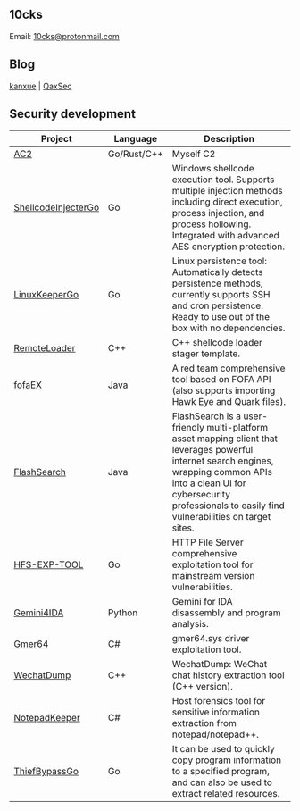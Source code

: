 ## 10cks

Email: 10cks@protonmail.com


## Blog

[kanxue](https://bbs.kanxue.com/homepage-951654.htm) | [QaxSec](https://forum.butian.net/people/19511/community)

## Security development


| Project                             | Language    | Description                                                                                                                                                                                                                                                                                                                                                                             |
|-------------------------------------|-------------|-----------------------------------------------------------------------------------------------------------------------------------------------------------------------------------------------------------------------------------------------------------------------------------------------------------------------------------------------------------------------------------------|
| [AC2](https://github.com/10cks/AC2_DEMO) | Go/Rust/C++ | Myself C2                                                                                                                                                                                                                                                                                                                                                                               |
| [ShellcodeInjecterGo](https://github.com/10cks/ShellcodeInjecterGo) | Go          | Windows shellcode execution tool. Supports multiple injection methods including direct execution, process injection, and process hollowing. Integrated with advanced AES encryption protection.                                                                                                                                                                                         |
| [LinuxKeeperGo](https://github.com/10cks/LinuxKeeperGo) | Go          | Linux persistence tool: Automatically detects persistence methods, currently supports SSH and cron persistence. Ready to use out of the box with no dependencies.                                                                                                                                                                                                                       |
| [RemoteLoader](https://github.com/10cks/RemoteLoader) | C++         | C++ shellcode loader stager template.                                                                                                                                                                                                                                                                                                                                                   |
| [fofaEX](https://github.com/10cks/fofaEX) | Java   | A red team comprehensive tool based on FOFA API (also supports importing Hawk Eye and Quark files).                                       |
| [FlashSearch](https://github.com/testzboy/FlashSearch) | Java    | FlashSearch is a user-friendly multi-platform asset mapping client that leverages powerful internet search engines, wrapping common APIs into a clean UI for cybersecurity professionals to easily find vulnerabilities on target sites.|
| [HFS-EXP-TOOL](https://github.com/10cks/hfs-exp-tool) | Go          | HTTP File Server comprehensive exploitation tool for mainstream version vulnerabilities. |
| [Gemini4IDA](https://github.com/10cks/Gemini4IDA) | Python      | Gemini for IDA disassembly and program analysis. |
| [Gmer64](https://github.com/10cks/Gmer64) | C#          | gmer64.sys driver exploitation tool. |
| [WechatDump](https://github.com/10cks/WechatDump) | C++         | WechatDump: WeChat chat history extraction tool (C++ version). |
| [NotepadKeeper](https://github.com/10cks/NotepadKeeper) | C#          | Host forensics tool for sensitive information extraction from notepad/notepad++. |
| [ThiefBypassGo](https://github.com/10cks/ThiefBypassGo) | Go          | It can be used to quickly copy program information to a specified program, and can also be used to extract related resources. |
